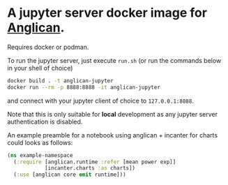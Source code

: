 # A jupyter server docker image for [Anglican](https://probprog.github.io/anglican/index.html).

Requires docker or podman.

To run the jupyter server, just execute `run.sh` (or run the commands below in your shell of choice)

```sh
docker build . -t anglican-jupyter
docker run --rm -p 8888:8888 -it anglican-jupyter
```

and connect with your jupyter client of choice to `127.0.0.1:8888`.

Note that this is only suitable for **local** development as any jupyter server authentication is disabled.

An example preamble for a notebook using anglican + incanter for charts could looks as follows:

```clj
(ns example-namespace
  (:require [anglican.runtime :refer [mean power exp]]
            [incanter.charts :as charts])
  (:use [anglican core emit runtime]))
```
